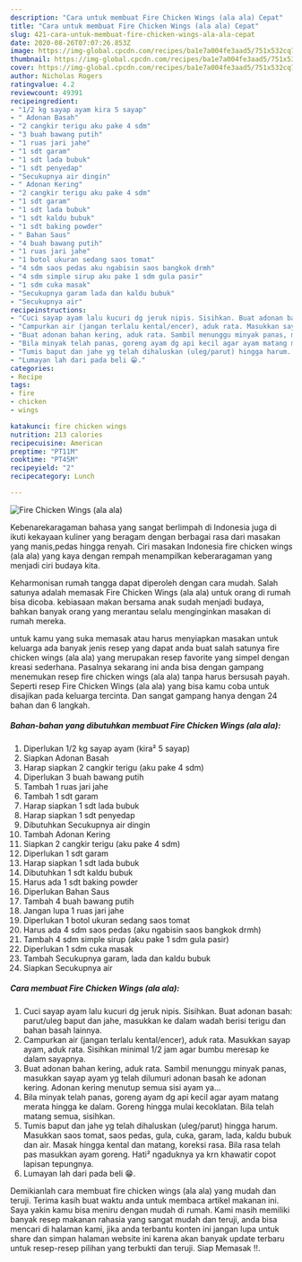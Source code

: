 ```yaml
---
description: "Cara untuk membuat Fire Chicken Wings (ala ala) Cepat"
title: "Cara untuk membuat Fire Chicken Wings (ala ala) Cepat"
slug: 421-cara-untuk-membuat-fire-chicken-wings-ala-ala-cepat
date: 2020-08-26T07:07:26.853Z
image: https://img-global.cpcdn.com/recipes/ba1e7a004fe3aad5/751x532cq70/fire-chicken-wings-ala-ala-foto-resep-utama.jpg
thumbnail: https://img-global.cpcdn.com/recipes/ba1e7a004fe3aad5/751x532cq70/fire-chicken-wings-ala-ala-foto-resep-utama.jpg
cover: https://img-global.cpcdn.com/recipes/ba1e7a004fe3aad5/751x532cq70/fire-chicken-wings-ala-ala-foto-resep-utama.jpg
author: Nicholas Rogers
ratingvalue: 4.2
reviewcount: 49391
recipeingredient:
- "1/2 kg sayap ayam kira 5 sayap"
- " Adonan Basah"
- "2 cangkir terigu aku pake 4 sdm"
- "3 buah bawang putih"
- "1 ruas jari jahe"
- "1 sdt garam"
- "1 sdt lada bubuk"
- "1 sdt penyedap"
- "Secukupnya air dingin"
- " Adonan Kering"
- "2 cangkir terigu aku pake 4 sdm"
- "1 sdt garam"
- "1 sdt lada bubuk"
- "1 sdt kaldu bubuk"
- "1 sdt baking powder"
- " Bahan Saus"
- "4 buah bawang putih"
- "1 ruas jari jahe"
- "1 botol ukuran sedang saos tomat"
- "4 sdm saos pedas aku ngabisin saos bangkok drmh"
- "4 sdm simple sirup aku pake 1 sdm gula pasir"
- "1 sdm cuka masak"
- "Secukupnya garam lada dan kaldu bubuk"
- "Secukupnya air"
recipeinstructions:
- "Cuci sayap ayam lalu kucuri dg jeruk nipis. Sisihkan. Buat adonan basah: parut/uleg baput dan jahe, masukkan ke dalam wadah berisi terigu dan bahan basah lainnya."
- "Campurkan air (jangan terlalu kental/encer), aduk rata. Masukkan sayap ayam, aduk rata. Sisihkan minimal 1/2 jam agar bumbu meresap ke dalam sayapnya."
- "Buat adonan bahan kering, aduk rata. Sambil menunggu minyak panas, masukkan sayap ayam yg telah dilumuri adonan basah ke adonan kering. Adonan kering menutup semua sisi ayam ya..."
- "Bila minyak telah panas, goreng ayam dg api kecil agar ayam matang merata hingga ke dalam. Goreng hingga mulai kecoklatan. Bila telah matang semua, sisihkan."
- "Tumis baput dan jahe yg telah dihaluskan (uleg/parut) hingga harum. Masukkan saos tomat, saos pedas, gula, cuka, garam, lada, kaldu bubuk dan air. Masak hingga kental dan matang, koreksi rasa. Bila rasa telah pas masukkan ayam goreng. Hati² ngaduknya ya krn khawatir copot lapisan tepungnya."
- "Lumayan lah dari pada beli 😁."
categories:
- Recipe
tags:
- fire
- chicken
- wings

katakunci: fire chicken wings 
nutrition: 213 calories
recipecuisine: American
preptime: "PT11M"
cooktime: "PT45M"
recipeyield: "2"
recipecategory: Lunch

---
```



![Fire Chicken Wings (ala ala)](https://img-global.cpcdn.com/recipes/ba1e7a004fe3aad5/751x532cq70/fire-chicken-wings-ala-ala-foto-resep-utama.jpg)

Kebenarekaragaman bahasa yang sangat berlimpah di Indonesia juga di ikuti kekayaan kuliner yang beragam dengan berbagai rasa dari masakan yang manis,pedas hingga renyah. Ciri masakan Indonesia fire chicken wings (ala ala) yang kaya dengan rempah menampilkan keberaragaman yang menjadi ciri budaya kita.


Keharmonisan rumah tangga dapat diperoleh dengan cara mudah. Salah satunya adalah memasak Fire Chicken Wings (ala ala) untuk orang di rumah bisa dicoba. kebiasaan makan bersama anak sudah menjadi budaya, bahkan banyak orang yang merantau selalu menginginkan masakan di rumah mereka.



untuk kamu yang suka memasak atau harus menyiapkan masakan untuk keluarga ada banyak jenis resep yang dapat anda buat salah satunya fire chicken wings (ala ala) yang merupakan resep favorite yang simpel dengan kreasi sederhana. Pasalnya sekarang ini anda bisa dengan gampang menemukan resep fire chicken wings (ala ala) tanpa harus bersusah payah.
Seperti resep Fire Chicken Wings (ala ala) yang bisa kamu coba untuk disajikan pada keluarga tercinta. Dan sangat gampang hanya dengan 24 bahan dan 6 langkah.


<!--inarticleads1-->

##### Bahan-bahan yang dibutuhkan membuat Fire Chicken Wings (ala ala):

1. Diperlukan 1/2 kg sayap ayam (kira² 5 sayap)
1. Siapkan  Adonan Basah
1. Harap siapkan 2 cangkir terigu (aku pake 4 sdm)
1. Diperlukan 3 buah bawang putih
1. Tambah 1 ruas jari jahe
1. Tambah 1 sdt garam
1. Harap siapkan 1 sdt lada bubuk
1. Harap siapkan 1 sdt penyedap
1. Dibutuhkan Secukupnya air dingin
1. Tambah  Adonan Kering
1. Siapkan 2 cangkir terigu (aku pake 4 sdm)
1. Diperlukan 1 sdt garam
1. Harap siapkan 1 sdt lada bubuk
1. Dibutuhkan 1 sdt kaldu bubuk
1. Harus ada 1 sdt baking powder
1. Diperlukan  Bahan Saus
1. Tambah 4 buah bawang putih
1. Jangan lupa 1 ruas jari jahe
1. Diperlukan 1 botol ukuran sedang saos tomat
1. Harus ada 4 sdm saos pedas (aku ngabisin saos bangkok drmh)
1. Tambah 4 sdm simple sirup (aku pake 1 sdm gula pasir)
1. Diperlukan 1 sdm cuka masak
1. Tambah Secukupnya garam, lada dan kaldu bubuk
1. Siapkan Secukupnya air




<!--inarticleads2-->

##### Cara membuat  Fire Chicken Wings (ala ala):

1. Cuci sayap ayam lalu kucuri dg jeruk nipis. Sisihkan. Buat adonan basah: parut/uleg baput dan jahe, masukkan ke dalam wadah berisi terigu dan bahan basah lainnya.
1. Campurkan air (jangan terlalu kental/encer), aduk rata. Masukkan sayap ayam, aduk rata. Sisihkan minimal 1/2 jam agar bumbu meresap ke dalam sayapnya.
1. Buat adonan bahan kering, aduk rata. Sambil menunggu minyak panas, masukkan sayap ayam yg telah dilumuri adonan basah ke adonan kering. Adonan kering menutup semua sisi ayam ya...
1. Bila minyak telah panas, goreng ayam dg api kecil agar ayam matang merata hingga ke dalam. Goreng hingga mulai kecoklatan. Bila telah matang semua, sisihkan.
1. Tumis baput dan jahe yg telah dihaluskan (uleg/parut) hingga harum. Masukkan saos tomat, saos pedas, gula, cuka, garam, lada, kaldu bubuk dan air. Masak hingga kental dan matang, koreksi rasa. Bila rasa telah pas masukkan ayam goreng. Hati² ngaduknya ya krn khawatir copot lapisan tepungnya.
1. Lumayan lah dari pada beli 😁.




Demikianlah cara membuat fire chicken wings (ala ala) yang mudah dan teruji. Terima kasih buat waktu anda untuk membaca artikel makanan ini. Saya yakin kamu bisa meniru dengan mudah di rumah. Kami masih memiliki banyak resep makanan rahasia yang sangat mudah dan teruji, anda bisa mencari di halaman kami, jika anda terbantu konten ini jangan lupa untuk share dan simpan halaman website ini karena akan banyak update terbaru untuk resep-resep pilihan yang terbukti dan teruji. Siap Memasak !!. 
